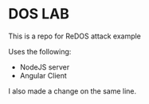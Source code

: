 # DOS LAB

This is a repo for ReDOS attack example

Uses the following:
- NodeJS server
- Angular Client

I also made a change on the same line.
